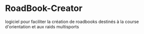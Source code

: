 # RoadBook-Creator
logiciel pour faciliter la création de roadbooks destinés à la course d'orientation et aux raids multisports
